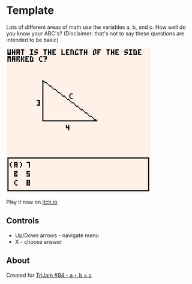 # Template
Lots of different areas of math use the variables a, b, and c. How well do you know your ABC's? (Disclaimer: that's not to say these questions are intended to be basic)

![Multiple choice question about length of hypoteneuse](screenshots/gameplay2.png)

Play it now on [itch.io](https://caterpillargames.itch.io/math-abcs)

## Controls
* Up/Down arrows - navigate menu
* X - choose answer 

## About
Created for [TriJam #94 - a + b = c](https://itch.io/jam/trijam-94/rate/813502)
